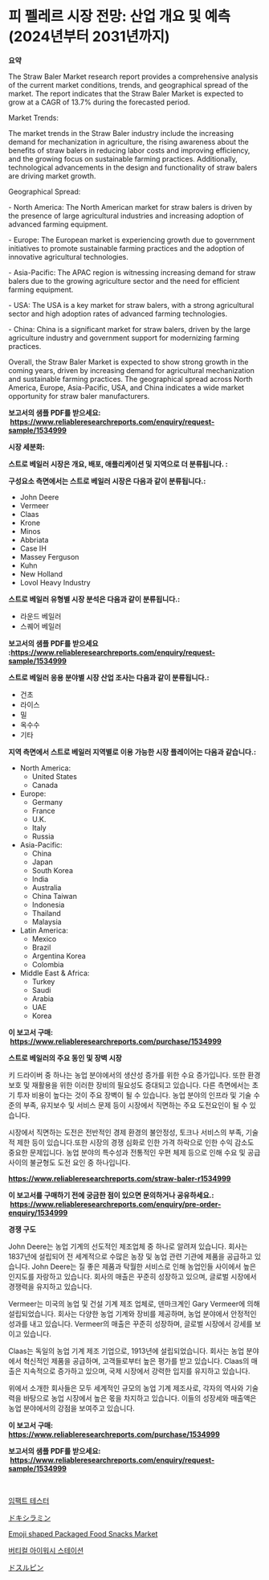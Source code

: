 <p><h1>피 펠레르 시장 전망: 산업 개요 및 예측 (2024년부터 2031년까지)</h1></p><p><strong>요약</strong></p>
<p><p>The Straw Baler Market research report provides a comprehensive analysis of the current market conditions, trends, and geographical spread of the market. The report indicates that the Straw Baler Market is expected to grow at a CAGR of 13.7% during the forecasted period.</p><p>Market Trends:</p><p>The market trends in the Straw Baler industry include the increasing demand for mechanization in agriculture, the rising awareness about the benefits of straw balers in reducing labor costs and improving efficiency, and the growing focus on sustainable farming practices. Additionally, technological advancements in the design and functionality of straw balers are driving market growth.</p><p>Geographical Spread:</p><p>- North America: The North American market for straw balers is driven by the presence of large agricultural industries and increasing adoption of advanced farming equipment.</p><p>- Europe: The European market is experiencing growth due to government initiatives to promote sustainable farming practices and the adoption of innovative agricultural technologies.</p><p>- Asia-Pacific: The APAC region is witnessing increasing demand for straw balers due to the growing agriculture sector and the need for efficient farming equipment.</p><p>- USA: The USA is a key market for straw balers, with a strong agricultural sector and high adoption rates of advanced farming technologies.</p><p>- China: China is a significant market for straw balers, driven by the large agriculture industry and government support for modernizing farming practices.</p><p>Overall, the Straw Baler Market is expected to show strong growth in the coming years, driven by increasing demand for agricultural mechanization and sustainable farming practices. The geographical spread across North America, Europe, Asia-Pacific, USA, and China indicates a wide market opportunity for straw baler manufacturers.</p></p>
<p><strong>보고서의 샘플 PDF를 받으세요: &nbsp;<a href="https://www.reliableresearchreports.com/enquiry/request-sample/1534999">https://www.reliableresearchreports.com/enquiry/request-sample/1534999</a></strong></p>
<p><strong>시장 세분화:</strong></p>
<p><strong> 스트로 베일러 시장은 개요, 배포, 애플리케이션 및 지역으로 더 분류됩니다. :</strong></p>
<p><strong>구성요소 측면에서는 스트로 베일러 시장은 다음과 같이 분류됩니다.:</strong></p>
<p><ul><li>John Deere</li><li>Vermeer</li><li>Claas</li><li>Krone</li><li>Minos</li><li>Abbriata</li><li>Case IH</li><li>Massey Ferguson</li><li>Kuhn</li><li>New Holland</li><li>Lovol Heavy Industry</li></ul></p>
<p><strong> 스트로 베일러 유형별 시장 분석은 다음과 같이 분류됩니다.:</strong></p>
<p><ul><li>라운드 베일러</li><li>스퀘어 베일러</li></ul></p>
<p><strong>보고서의 샘플 PDF를 받으세요 :<a href="https://www.reliableresearchreports.com/enquiry/request-sample/1534999">https://www.reliableresearchreports.com/enquiry/request-sample/1534999</a></strong></p>
<p><strong> 스트로 베일러 응용 분야별 시장 산업 조사는 다음과 같이 분류됩니다.:</strong></p>
<p><ul><li>건초</li><li>라이스</li><li>밀</li><li>옥수수</li><li>기타</li></ul></p>
<p><strong>지역 측면에서 스트로 베일러 지역별로 이용 가능한 시장 플레이어는 다음과 같습니다.:</strong></p>
<p><ul>
    <li>
        North America:
        <ul>
            <li>United States</li>
            <li>Canada</li>
        </ul>
    </li>
    <li>
        Europe:
        <ul>
            <li>Germany</li>
            <li>France</li>
            <li>U.K.</li>
            <li>Italy</li>
            <li>Russia</li>
        </ul>
    </li>
    <li>
        Asia-Pacific:
        <ul>
            <li>China</li>
            <li>Japan</li>
            <li>South Korea</li>
            <li>India</li>
            <li>Australia</li>
            <li>China Taiwan</li>
            <li>Indonesia</li>
            <li>Thailand</li>
            <li>Malaysia</li>
        </ul>
    </li>
    <li>
        Latin America:
        <ul>
            <li>Mexico</li>
            <li>Brazil</li>
            <li>Argentina Korea</li>
            <li>Colombia</li>
        </ul>
    </li>
    <li>
        Middle East & Africa:
        <ul>
            <li>Turkey</li>
            <li>Saudi</li>
            <li>Arabia</li>
            <li>UAE</li>
            <li>Korea</li>
        </ul>
    </li>
    </ul></p>
<p><strong>이 보고서 구매: &nbsp;<a href="https://www.reliableresearchreports.com/purchase/1534999">https://www.reliableresearchreports.com/purchase/1534999</a></strong></p>
<p><strong>스트로 베일러의 주요 동인 및 장벽 시장</strong></p>
<p><p>키 드라이버 중 하나는 농업 분야에서의 생산성 증가를 위한 수요 증가입니다. 또한 환경 보호 및 재활용을 위한 이러한 장비의 필요성도 증대되고 있습니다. 다른 측면에서는 초기 투자 비용이 높다는 것이 주요 장벽이 될 수 있습니다. 농업 분야의 인프라 및 기술 수준의 부족, 유지보수 및 서비스 문제 등이 시장에서 직면하는 주요 도전요인이 될 수 있습니다.</p><p>시장에서 직면하는 도전은 전반적인 경제 환경의 불안정성, 토크나 서비스의 부족, 기술적 제한 등이 있습니다.또한 시장의 경쟁 심화로 인한 가격 하락으로 인한 수익 감소도 중요한 문제입니다. 농업 분야의 특수성과 전통적인 우편 체제 등으로 인해 수요 및 공급 사이의 불균형도 도전 요인 중 하나입니다.</p></p>
<p><strong><a href="https://www.reliableresearchreports.com/straw-baler-r1534999">https://www.reliableresearchreports.com/straw-baler-r1534999</a></strong></p>
<p><strong>이 보고서를 구매하기 전에 궁금한 점이 있으면 문의하거나 공유하세요.: &nbsp;<a href="https://www.reliableresearchreports.com/enquiry/pre-order-enquiry/1534999">https://www.reliableresearchreports.com/enquiry/pre-order-enquiry/1534999</a></strong></p>
<p><strong>경쟁 구도</strong></p>
<p><p>John Deere는 농업 기계의 선도적인 제조업체 중 하나로 알려져 있습니다. 회사는 1837년에 설립되어 전 세계적으로 수많은 농장 및 농업 관련 기관에 제품을 공급하고 있습니다. John Deere는 질 좋은 제품과 탁월한 서비스로 인해 농업인들 사이에서 높은 인지도를 자랑하고 있습니다. 회사의 매출은 꾸준히 성장하고 있으며, 글로벌 시장에서 경쟁력을 유지하고 있습니다.</p><p>Vermeer는 미국의 농업 및 건설 기계 제조 업체로, 덴마크계인 Gary Vermeer에 의해 설립되었습니다. 회사는 다양한 농업 기계와 장비를 제공하며, 농업 분야에서 안정적인 성과를 내고 있습니다. Vermeer의 매출은 꾸준히 성장하며, 글로벌 시장에서 강세를 보이고 있습니다.</p><p>Claas는 독일의 농업 기계 제조 기업으로, 1913년에 설립되었습니다. 회사는 농업 분야에서 혁신적인 제품을 공급하며, 고객들로부터 높은 평가를 받고 있습니다. Claas의 매출은 지속적으로 증가하고 있으며, 국제 시장에서 강력한 입지를 유지하고 있습니다.</p><p>위에서 소개한 회사들은 모두 세계적인 규모의 농업 기계 제조사로, 각자의 역사와 기술력을 바탕으로 농업 시장에서 높은 몫을 차지하고 있습니다. 이들의 성장세와 매출액은 농업 분야에서의 강점을 보여주고 있습니다.</p></p>
<p><strong>이 보고서 구매: &nbsp; <a href="https://www.reliableresearchreports.com/purchase/1534999">https://www.reliableresearchreports.com/purchase/1534999</a></strong></p>
<p><strong>보고서의 샘플 PDF를 받으세요: &nbsp;<a href="https://www.reliableresearchreports.com/enquiry/request-sample/1534999">https://www.reliableresearchreports.com/enquiry/request-sample/1534999</a></strong><strong></strong></p>
<p>&nbsp;</p>
<p><p><a href="https://medium.com/@rickymetzdvm/%EC%9D%B8%ED%8C%A9%ED%8A%B8-%ED%85%8C%EC%8A%A4%ED%84%B0-%EC%8B%9C%EC%9E%A5-%ED%86%B5%EC%B0%B0-%EC%8B%9C%EC%9E%A5-%EB%8F%99%ED%96%A5-%EC%84%B1%EC%9E%A5-2024%EB%85%84%EB%B6%80%ED%84%B0-2031%EB%85%84%EA%B9%8C%EC%A7%80-%EC%98%88%EC%B8%A1%EB%90%9C-%EA%B2%83-09d2286b0505">임팩트 테스터</a></p><p><a href="https://github.com/oqoeusbvpadwjs08/Market-Research-Report-List-1/blob/main/498239720165.md">ドキシラミン</a></p><p><a href="https://github.com/gdfhhhj/Market-Research-Report-List-4/blob/main/emoji-shaped-packaged-food-snacks-market.md">Emoji shaped Packaged Food Snacks Market</a></p><p><a href="https://github.com/sougarounis/Market-Research-Report-List-3/blob/main/137239718406.md">버티컬 아이워시 스테이션</a></p><p><a href="https://github.com/AaronVargas43/Market-Research-Report-List-1/blob/main/263379220166.md">ドスルピン</a></p></p>
